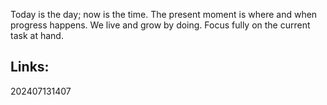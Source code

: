 Today is the day; now is the time. The present moment is where and when progress happens. We live and grow by doing. Focus fully on the current task at hand.


## Links: 



202407131407

